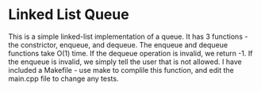# Linked List Queue

This is a simple linked-list implementation of a queue. It has 3 functions - the constrictor, enqueue, and dequeue. The enqueue and dequeue functions take O(1) time. If the dequeue operation is invalid, we return -1.  If the enqueue is invalid, we simply tell the user that is not allowed. I have included a Makefile - use make to complile this function, and edit the main.cpp file to change any tests.